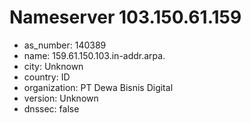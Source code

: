 # Nameserver 103.150.61.159

* as_number: 140389
* name: 159.61.150.103.in-addr.arpa.
* city: Unknown
* country: ID
* organization: PT Dewa Bisnis Digital
* version: Unknown
* dnssec: false
